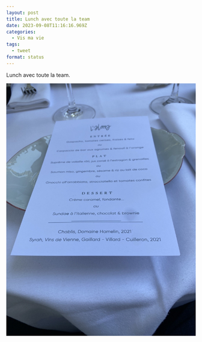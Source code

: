 ```yaml
---
layout: post
title: Lunch avec toute la team
date: 2023-09-08T11:16:16.969Z
categories:
  - Vis ma vie
tags:
  - tweet
format: status
---
```

Lunch avec toute la team.

![](/contents/uploads/390e9cb590.jpg)